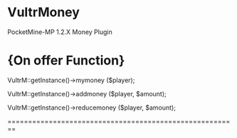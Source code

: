 # VultrMoney
PocketMine-MP 1.2.X Money Plugin

{On offer Function}
========================================================

VultrM::getInstance()->mymoney ($player);

VultrM::getInstance()->addmoney ($player, $amount);

VultrM::getInstance()->reducemoney ($player, $amount);

========================================================
